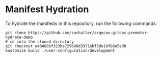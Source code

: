 # Manifest Hydration

To hydrate the manifests in this repository, run the following commands:

```shell
git clone https://github.com/zachaller/argocon-gitops-promoter-hydrate-demo
# cd into the cloned directory
git checkout e404886f323be729b86d39716bf3de16f88e5ed0
kustomize build ./user-configuration/development
```
